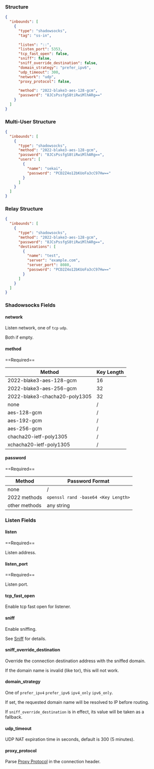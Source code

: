 ### Structure

```json
{
  "inbounds": [
    {
      "type": "shadowsocks",
      "tag": "ss-in",
      
      "listen": "::",
      "listen_port": 5353,
      "tcp_fast_open": false,
      "sniff": false,
      "sniff_override_destination": false,
      "domain_strategy": "prefer_ipv6",
      "udp_timeout": 300,
      "network": "udp",
      "proxy_protocol": false,
      
      "method": "2022-blake3-aes-128-gcm",
      "password": "8JCsPssfgS8tiRwiMlhARg=="
    }
  ]
}
```

### Multi-User Structure

```json
{
  "inbounds": [
    {
      "type": "shadowsocks",
      "method": "2022-blake3-aes-128-gcm",
      "password": "8JCsPssfgS8tiRwiMlhARg==",
      "users": [
        {
          "name": "sekai",
          "password": "PCD2Z4o12bKUoFa3cC97Hw=="
        }
      ]
    }
  ]
}
```

### Relay Structure

```json
{
  "inbounds": [
    {
      "type": "shadowsocks",
      "method": "2022-blake3-aes-128-gcm",
      "password": "8JCsPssfgS8tiRwiMlhARg==",
      "destinations": [
        {
          "name": "test",
          "server": "example.com",
          "server_port": 8080,
          "password": "PCD2Z4o12bKUoFa3cC97Hw=="
        }
      ]
    }
  ]
}
```

### Shadowsocks Fields

#### network

Listen network, one of `tcp` `udp`.

Both if empty.

#### method

==Required==

| Method                        | Key Length |
|-------------------------------|------------|
| 2022-blake3-aes-128-gcm       | 16         |
| 2022-blake3-aes-256-gcm       | 32         |
| 2022-blake3-chacha20-poly1305 | 32         |
| none                          | /          |
| aes-128-gcm                   | /          |
| aes-192-gcm                   | /          |
| aes-256-gcm                   | /          |
| chacha20-ietf-poly1305        | /          |
| xchacha20-ietf-poly1305       | /          |

#### password

==Required==

| Method        | Password Format                     |
|---------------|-------------------------------------|
| none          | /                                   |
| 2022 methods  | `openssl rand -base64 <Key Length>` |
| other methods | any string                          |

### Listen Fields

#### listen

==Required==

Listen address.

#### listen_port

==Required==

Listen port.

#### tcp_fast_open

Enable tcp fast open for listener.

#### sniff

Enable sniffing.

See [Sniff](/configuration/route/sniff/) for details.

#### sniff_override_destination

Override the connection destination address with the sniffed domain.

If the domain name is invalid (like tor), this will not work.

#### domain_strategy

One of `prefer_ipv4` `prefer_ipv6` `ipv4_only` `ipv6_only`.

If set, the requested domain name will be resolved to IP before routing.

If `sniff_override_destination` is in effect, its value will be taken as a fallback.

#### udp_timeout

UDP NAT expiration time in seconds, default is 300 (5 minutes).

#### proxy_protocol

Parse [Proxy Protocol](https://www.haproxy.org/download/1.8/doc/proxy-protocol.txt) in the connection header.